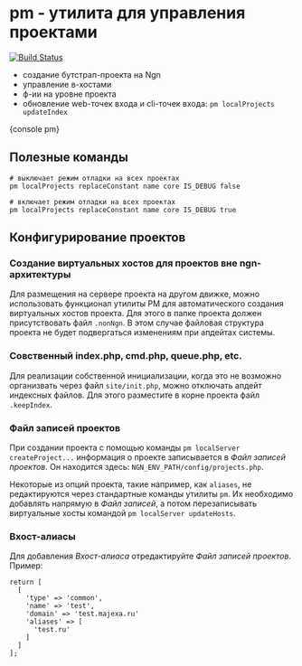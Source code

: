 # pm - утилита для управления проектами


[![Build Status](http://t.majexa.ru/api/badges/majexa/pm/status.svg)](http://t.majexa.ru/majexa/pm)

- создание бутстрап-проекта на Ngn
- управление в-хостами
- ф-ии на уровне проекта
- обновление web-точек входа и cli-точек входа: `pm localProjects updateIndex`

{console pm}

## Полезные команды

    # выключает режим отладки на всех проектах
    pm localProjects replaceConstant name core IS_DEBUG false
    
    # включает режим отладки на всех проектах
    pm localProjects replaceConstant name core IS_DEBUG true


## Конфигурирование проектов

### Создание виртуальных хостов для проектов вне ngn-архитектуры
Для размещения на сервере проекта на другом движке, можно использовать
функционал утилиты PM для автоматического создания виртуальных хостов
проекта. Для этого в папке проекта должен присутствовать файл `.nonNgn`.
В этом случае файловая структура проекта не будет подвергаться изменениям
при апдейтах системы.

### Совственный index.php, cmd.php, queue.php, etc.
Для реализации собственной инициализации, когда это не возможно организвать
через файл `site/init.php`, можно отключать апдейт индексных файлов.
Для этого разместите в корне проекта файл `.keepIndex`.


### Файл записей проектов
При создании проекта с помощью команды `pm localServer createProject...` информация
о проекте записывается в _Файл записей проектов_. Он находится здесь: `NGN_ENV_PATH/config/projects.php`.

Некоторые из опций проекта, такие например,
как `aliases`, не редактируются через стандартные команды утилиты `pm`. Их необходимо
добавлять напрямую в _Файл записей_, а потом перезаписывать виртуальные хосты командой
`pm localServer updateHosts`.

### Вхост-алиасы

Для добавления _Вхост-алиаса_ отредактируйте _Файл записей проектов_. Пример:

    return [
      [
        'type' => 'common',
        'name' => 'test',
        'domain' => 'test.majexa.ru'
        'aliases' => [
          'test.ru'
        ]
      ]
    ];
